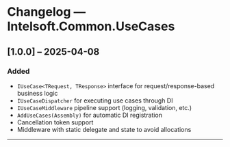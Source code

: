 # Changelog — Intelsoft.Common.UseCases

## [1.0.0] – 2025-04-08

### Added

- `IUseCase<TRequest, TResponse>` interface for request/response-based business logic
- `IUseCaseDispatcher` for executing use cases through DI
- `IUseCaseMiddleware` pipeline support (logging, validation, etc.)
- `AddUseCases(Assembly)` for automatic DI registration
- Cancellation token support
- Middleware with static delegate and state to avoid allocations

---
